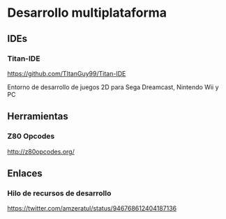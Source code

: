 # Desarrollo multiplataforma

## IDEs

### Titan-IDE

https://github.com/TItanGuy99/Titan-IDE

Entorno de desarrollo de juegos 2D para Sega Dreamcast, Nintendo Wii y PC

## Herramientas

### Z80 Opcodes

http://z80opcodes.org/

## Enlaces

### Hilo de recursos de desarrollo

https://twitter.com/amzeratul/status/946768612404187136
